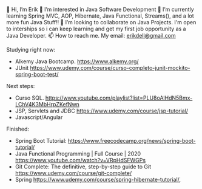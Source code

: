 👋 Hi, I’m Erik
👀 I’m interested in Java Software Development
🌱 I’m currently learning Spring MVC, AOP, Hibernate, Java Functional, Streams(), and a lot more fun Java Stuff!!
💞️ I’m looking to collaborate on Java Projects. I'm open to interships so i can keep learning and get my first job opportunity as a Java Developer.
📫 How to reach me. My email: erikdell@gmail.com

Studying right now:

- Alkemy Java Bootcamp. https://www.alkemy.org/
- JUnit https://www.udemy.com/course/curso-completo-junit-mockito-spring-boot-test/

Next steps:

- Curso SQL. https://www.youtube.com/playlist?list=PLU8oAlHdN5Bmx-LChV4K3MbHrpZKefNwn
- JSP, Servlets and JDBC https://www.udemy.com/course/jsp-tutorial/
- Javascript/Angular

Finished:

- Spring Boot Tutorial: https://www.freecodecamp.org/news/spring-boot-tutorial/
- Java Functional Programming | Full Course | 2020 https://www.youtube.com/watch?v=VRpHdSFWGPs
- Git Complete: The definitive, step-by-step guide to Git https://www.udemy.com/course/git-complete/
- Spring https://www.udemy.com/course/spring-hibernate-tutorial/,

